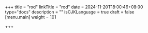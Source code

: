 +++
title = "rod"
linkTitle = "rod"
date = 2024-11-20T18:00:46+08:00
type="docs"
description = ""
isCJKLanguage = true
draft = false
[menu.main]
	weight = 101

+++

